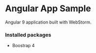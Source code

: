 # Angular App Sample


Angular 9 application built with WebStorm.

### Installed packages
- Boostrap 4    



